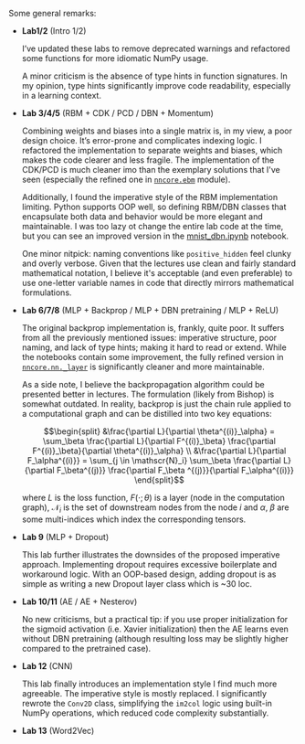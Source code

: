Some general remarks:

- **Lab1/2** (Intro 1/2)

  I’ve updated these labs to remove deprecated warnings and refactored some functions for more
  idiomatic NumPy usage.

  A minor criticism is the absence of type hints in function signatures. In my opinion, type hints
  significantly improve code readability, especially in a learning context.

- **Lab 3/4/5** (RBM + CDK / PCD / DBN + Momentum)

  Combining weights and biases into a single matrix is, in my view, a poor design choice. It’s
  error-prone and complicates indexing logic. I refactored the implementation to separate weights
  and biases, which makes the code clearer and less fragile. The implementation of the CDK/PCD is
  much cleaner imo than the exemplary solutions that I've seen (especially the refined one in
  [`nncore.ebm`](../../src/nncore/ebm.py) module).
  
  Additionally, I found the imperative style of the RBM implementation limiting. Python supports OOP
  well, so defining RBM/DBN classes that encapsulate both data and behavior would be more elegant
  and maintainable. I was too lazy ot change the entire lab code at the time, but you can see an
  improved version in the [mnist_dbn.ipynb](../mnist_mlp.ipynb) notebook.

  One minor nitpick: naming conventions like `positive_hidden` feel clunky and overly verbose. Given
  that the lectures use clean and fairly standard mathematical notation, I believe it's acceptable
  (and even preferable) to use one-letter variable names in code that directly mirrors mathematical
  formulations.


- **Lab 6/7/8** (MLP + Backprop / MLP + DBN pretraining / MLP + ReLU)
  
  The original backprop implementation is, frankly, quite poor. It suffers from all the previously
  mentioned issues: imperative structure, poor naming, and lack of type hints; making it hard to
  read or extend. While the notebooks contain some improvement, the fully refined version in
  [`nncore.nn._layer`](../../src/nncore/nn/_layer.py) is significantly cleaner and more
  maintainable.
  
  As a side note, I believe the backpropagation algorithm could be presented better in lectures. The
  formulation (likely from Bishop) is somewhat outdated. In reality, backprop is just the chain rule
  applied to a computational graph and can be distilled into two key equations:
  ```math
  \begin{split} 
  
  &\frac{\partial L}{\partial \theta^{(i)}_\alpha} 
  = \sum_\beta \frac{\partial L}{\partial F^{(i)}_\beta} \frac{\partial F^{(i)}_\beta}{\partial \theta^{(i)}_\alpha} \\
  
  &\frac{\partial L}{\partial F_\alpha^{(i)}} 
  = \sum_{j \in \mathscr{N}_i} \sum_\beta \frac{\partial L}{\partial F_\beta^{(j)}} \frac{\partial F_\beta ^{(j)}}{\partial F_\alpha^{(i)}}
  
  \end{split}
  ```
  where $L$ is the loss function, $F(\cdot;\theta)$ is a layer (node in the computation graph),
  $\mathscr{N}_i$ is the set of downstream nodes from the node $i$ and $\alpha$, $\beta$ are some
  multi-indices which index the corresponding tensors.

- **Lab 9** (MLP + Dropout)

  This lab further illustrates the downsides of the proposed imperative approach. Implementing
  dropout requires excessive boilerplate and workaround logic. With an OOP-based design, adding
  dropout is as simple as writing a new Dropout layer class which is ~30 loc.
  

- **Lab 10/11** (AE / AE + Nesterov)

  No new criticisms, but a practical tip: if you use proper initialization for the sigmoid
  activation (i.e. Xavier initialization) then the AE learns even without DBN pretraining (although
  resulting loss may be slightly higher compared to the pretrained case).

- **Lab 12** (CNN)

  This lab finally introduces an implementation style I find much more agreeable. The imperative
  style is mostly replaced. I significantly rewrote the `Conv2D` class, simplifying the `im2col`
  logic using built-in NumPy operations, which reduced code complexity substantially.
  
- **Lab 13** (Word2Vec)

   
